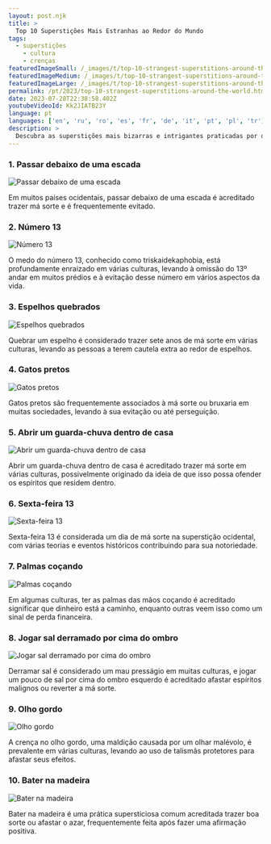 ```yaml
---
layout: post.njk
title: >
  Top 10 Superstições Mais Estranhas ao Redor do Mundo
tags:
  - superstições
	- cultura
	- crenças
featuredImageSmall: /_images/t/top-10-strangest-superstitions-around-the-world-cover-pt-small.webp
featuredImageMedium: /_images/t/top-10-strangest-superstitions-around-the-world-cover-pt-medium.webp
featuredImageLarge: /_images/t/top-10-strangest-superstitions-around-the-world-cover-pt-large.webp
permalink: /pt/2023/top-10-strangest-superstitions-around-the-world.html
date: 2023-07-28T22:38:58.402Z
youtubeVideoId: Kk2JIATB23Y
language: pt
languages: ['en', 'ru', 'ro', 'es', 'fr', 'de', 'it', 'pt', 'pl', 'tr']
description: >
  Descubra as superstições mais bizarras e intrigantes praticadas por diferentes culturas ao redor do globo.
---
```


### 1. Passar debaixo de uma escada

![Passar debaixo de uma escada](/_images/8/89141c945612aedcb601561b995948aa-medium.webp)

Em muitos países ocidentais, passar debaixo de uma escada é acreditado trazer má sorte e é frequentemente evitado.

### 2. Número 13

![Número 13](/_images/5/57c9a71e71046f9c91bca8269b723123-medium.webp)

O medo do número 13, conhecido como triskaidekaphobia, está profundamente enraizado em várias culturas, levando à omissão do 13º andar em muitos prédios e à evitação desse número em vários aspectos da vida.

### 3. Espelhos quebrados

![Espelhos quebrados](/_images/c/c944eddd91b7b37691749a87f21b44ee-medium.webp)

Quebrar um espelho é considerado trazer sete anos de má sorte em várias culturas, levando as pessoas a terem cautela extra ao redor de espelhos.

### 4. Gatos pretos

![Gatos pretos](/_images/5/574d1fde4c0bf28743111c61e3c2a909-medium.webp)

Gatos pretos são frequentemente associados à má sorte ou bruxaria em muitas sociedades, levando à sua evitação ou até perseguição.

### 5. Abrir um guarda-chuva dentro de casa

![Abrir um guarda-chuva dentro de casa](/_images/7/72f4ce78643d6a6d608d3bc4704d8c79-medium.webp)

Abrir um guarda-chuva dentro de casa é acreditado trazer má sorte em várias culturas, possivelmente originado da ideia de que isso possa ofender os espíritos que residem dentro.

### 6. Sexta-feira 13

![Sexta-feira 13](/_images/8/8f3de13d1c822392e992069142a92692-medium.webp)

Sexta-feira 13 é considerada um dia de má sorte na superstição ocidental, com várias teorias e eventos históricos contribuindo para sua notoriedade.

### 7. Palmas coçando

![Palmas coçando](/_images/3/33aba028c6e96059278cd982f120512d-medium.webp)

Em algumas culturas, ter as palmas das mãos coçando é acreditado significar que dinheiro está a caminho, enquanto outras veem isso como um sinal de perda financeira.

### 8. Jogar sal derramado por cima do ombro

![Jogar sal derramado por cima do ombro](/_images/3/3c48404cffe123232a1caf7a38f77ee2-medium.webp)

Derramar sal é considerado um mau presságio em muitas culturas, e jogar um pouco de sal por cima do ombro esquerdo é acreditado afastar espíritos malignos ou reverter a má sorte.

### 9. Olho gordo

![Olho gordo](/_images/d/db533c8d41b185bc48bccc78e6f9a545-medium.webp)

A crença no olho gordo, uma maldição causada por um olhar malévolo, é prevalente em várias culturas, levando ao uso de talismãs protetores para afastar seus efeitos.

### 10. Bater na madeira

![Bater na madeira](/_images/8/848b9ff1ed34b6233a97c554a93d58dd-medium.webp)

Bater na madeira é uma prática supersticiosa comum acreditada trazer boa sorte ou afastar o azar, frequentemente feita após fazer uma afirmação positiva.

